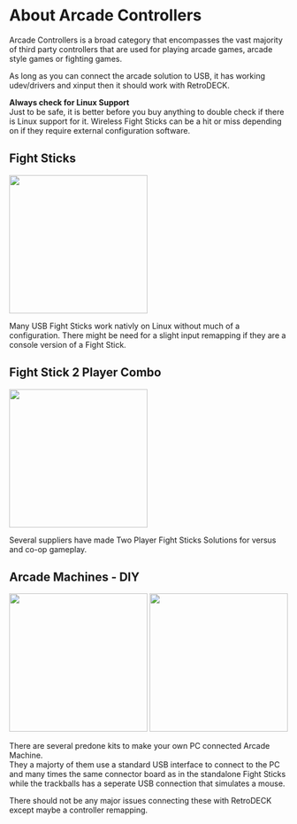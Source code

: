 # About Arcade Controllers

Arcade Controllers is a broad category that encompasses the vast majority of third party controllers that are used for playing arcade games, arcade style games or fighting games. <br>

As long as you can connect the arcade solution to USB, it has working udev/drivers and xinput then it should work with RetroDECK.

**Always check for Linux Support**<br>
Just to be safe, it is better before you buy anything to double check if there is Linux support for it.
Wireless Fight Sticks can be a hit or miss depending on if they require external configuration software.


## Fight Sticks

<img src="../../../wiki_images/controllers/arcade-ps3.png" width="250">

Many USB Fight Sticks work nativly on Linux without much of a configuration. There might be need for a slight input remapping if they are a console version of a Fight Stick.


## Fight Stick 2 Player Combo

<img src="../../../wiki_images/controllers/arcade-x-arcade.png" width="250">

Several suppliers have made Two Player Fight Sticks Solutions for versus and co-op gameplay.

## Arcade Machines - DIY

<img src="../../../wiki_images/controllers/arcade-set.png" width="250">
<img src="../../../wiki_images/controllers/arcade-trackball.png" width="250">

There are several predone kits to make your own PC connected Arcade Machine. <br>
They a majorty of them use a standard USB interface to connect to the PC and many times the same connector board as in the standalone Fight Sticks while the trackballs has a seperate USB connection that simulates a mouse.

There should not be any major issues connecting these with RetroDECK except maybe a controller remapping.



